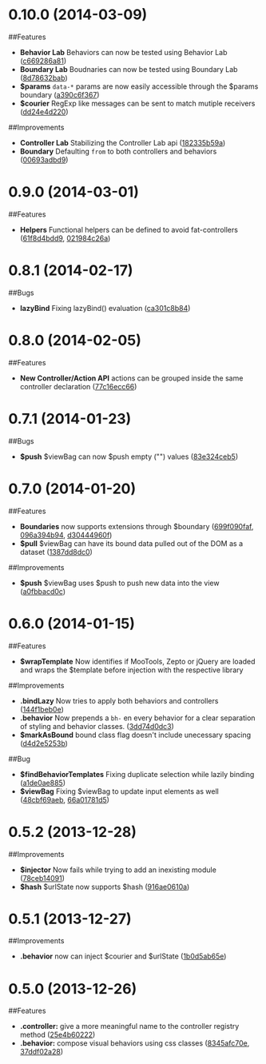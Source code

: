 # 0.10.0 (2014-03-09)

##Features
- **Behavior Lab** Behaviors can now be tested using Behavior Lab ([c669286a81](https://github.com/stikjs/stik.js/commit/c669286a818ab461aa3a05177f5233cb05482695))
- **Boundary Lab** Boudnaries can now be tested using Boundary Lab ([8d78632bab](https://github.com/stikjs/stik.js/commit/8d78632bab62e4690e892cae8858366464d8039c))
- **$params** `data-*` params are now easily accessible through the $params boundary ([a390c6f367](https://github.com/stikjs/stik.js/commit/a390c6f367c27b47062369ff298bc4912bd0c72a))
- **$courier** RegExp like messages can be sent to match mutiple receivers ([dd24e4d220](https://github.com/stikjs/stik.js/commit/dd24e4d220a7976983667b72c6493852c1f522ee))

##Improvements
- **Controller Lab** Stabilizing the Controller Lab api ([182335b59a](https://github.com/stikjs/stik.js/commit/182335b59a98a570178b555408cad42101e795fe))
- **Boundary** Defaulting `from` to both controllers and behaviors ([00693adbd9](https://github.com/stikjs/stik.js/commit/00693adbd9e078a541ed0f87406fb474387e92d6))

# 0.9.0 (2014-03-01)

##Features
- **Helpers** Functional helpers can be defined to avoid fat-controllers ([61f8d4bdd9](https://github.com/stikjs/stik.js/commit/61f8d4bdd918f78465d942418834675b9c258629), [021984c26a](https://github.com/stikjs/stik.js/commit/021984c26a65001d088e940019cafbc2e1f32321))

# 0.8.1 (2014-02-17)

##Bugs
- **lazyBind** Fixing lazyBind() evaluation ([ca301c8b84](https://github.com/stikjs/stik.js/commit/ca301c8b8491abf863315ed626067fe3f7b1673a))

# 0.8.0 (2014-02-05)

##Features
- **New Controller/Action API** actions can be grouped inside the same controller declaration ([77c16ecc66](https://github.com/stikjs/stik.js/commit/77c16ecc6647a98892f601837c650f327f8ed80f))

# 0.7.1 (2014-01-23)

##Bugs
- **$push** $viewBag can now $push empty ("") values ([83e324ceb5](https://github.com/stikjs/stik.js/commit/83e324ceb561ebdc2d4ac2d14da6b2fdc7d7b94c))

# 0.7.0 (2014-01-20)

##Features
- **Boundaries** now supports extensions through $boundary ([699f090faf](https://github.com/stikjs/stik.js/commit/699f090fafaa08ff237e074f86bddcc813bc74bd), [096a394b94](https://github.com/stikjs/stik.js/commit/096a394b94ee4319c246f7e7a543af9cefd0a972), [d30444960f](https://github.com/stikjs/stik.js/commit/d30444960f98a8f234cf35676b051d726a4c45b5))
- **$pull** $viewBag can have its bound data pulled out of the DOM as a dataset ([1387dd8dc0](https://github.com/stikjs/stik.js/commit/1387dd8dc004aa93ebdb6924948ec8890e042a2b))

##Improvements
- **$push** $viewBag uses $push to push new data into the view ([a0fbbacd0c](https://github.com/stikjs/stik.js/commit/a0fbbacd0cd322a32e191b9a75cf2ca43f865283))

# 0.6.0 (2014-01-15)

##Features
- **$wrapTemplate** Now identifies if MooTools, Zepto or jQuery are loaded and wraps the $template before injection with the respective library

##Improvements
- **.bindLazy** Now tries to apply both behaviors and controllers
  ([144f1beb0e](https://github.com/stikjs/stik.js/commit/144f1beb0edeed724ac520f62f7b50b3af6cd82a))
- **.behavior** Now prepends a `bh-` en every behavior for a clear separation of styling and behavior classes.
  ([3dd74d0dc3](https://github.com/stikjs/stik.js/commit/3dd74d0dc331ef2605d0489b9c1bf7eaeaf4c523))
- **$markAsBound** bound class flag doesn't include unecessary spacing ([d4d2e5253b](https://github.com/stikjs/stik.js/commit/d4d2e5253b2794f28a776d707a37016a7ffb7421))

##Bug
- **$findBehaviorTemplates** Fixing duplicate selection while lazily binding
  ([a1de0ae885](https://github.com/stikjs/stik.js/commit/a1de0ae885e5ba14947d908d0a4838c325c2b50d))
- **$viewBag** Fixing $viewBag to update input elements as well ([48cbf69aeb](https://github.com/stikjs/stik.js/commit/48cbf69aebe0571a2bf30e3598846cb07374401a), [66a01781d5](https://github.com/stikjs/stik.js/commit/66a01781d5d919574f7e2399ebaa5f1f1b60a40b))

# 0.5.2 (2013-12-28)

##Improvements
- **$injector** Now fails while trying to add an inexisting module
  ([78ceb14091](https://github.com/stikjs/stik.js/commit/78ceb140911db72888da751f05e3ce30dd93faa2))
- **$hash** $urlState now supports $hash
  ([916ae0610a](https://github.com/stikjs/stik.js/commit/916ae0610aeff9e4e39bd14375987927ee501dd6))

# 0.5.1 (2013-12-27)

##Improvements
- **.behavior** now can inject $courier and $urlState
  ([1b0d5ab65e](https://github.com/stikjs/stik.js/commit/1b0d5ab65e7944cbcc4c4ecc79ff47d05628b6d1))

# 0.5.0 (2013-12-26)

##Features
- **.controller:** give a more meaningful name to the controller registry method
  ([25e4b60222](https://github.com/stikjs/stik.js/commit/25e4b60222f7a3e909cfd9807a3c0be8295a8f6d))
- **.behavior:** compose visual behaviors using css classes
  ([8345afc70e](https://github.com/stikjs/stik.js/commit/8345afc70e56f493ef37309d0c8360c3717259fd),
  [37ddf02a28](https://github.com/stikjs/stik.js/commit/37ddf02a289a2dda44680fa82225d443c2535c43))
